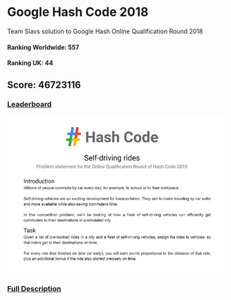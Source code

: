 # Google Hash Code 2018
Team Slavs solution to Google Hash Online Qualification Round 2018

#### Ranking Worldwide: 557
#### Ranking UK: 44
## Score: 46723116

### [Leaderboard](https://hashcode.withgoogle.com/hashcode_2018.html)

![Description](./description.png)

### [Full Description](./problem_statement.pdf)
